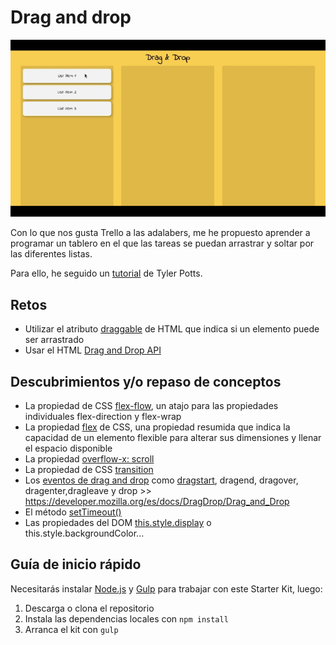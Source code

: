 # Drag and drop

![Demo](https://github.com/sandrusmb/drag-and-drop/blob/master/images/dragAndDropRRSS.gif)

Con lo que nos gusta Trello a las adalabers, me he propuesto aprender a programar un tablero en el que las tareas se puedan arrastrar y soltar por las diferentes listas.

Para ello, he seguido un [tutorial](https://www.youtube.com/watch?v=tZ45HZAkbLc) de Tyler Potts.

## Retos

- Utilizar el atributo [draggable](https://developer.mozilla.org/es/docs/Web/HTML/Atributos_Globales/draggable) de HTML que indica si un elemento puede ser arrastrado
- Usar el HTML [Drag and Drop API](https://www.w3schools.com/html/html5_draganddrop.asp)

## Descubrimientos y/o repaso de conceptos

- La propiedad de CSS [flex-flow](https://developer.mozilla.org/es/docs/Web/CSS/flex-flow), un atajo para las propiedades individuales flex-direction y flex-wrap
- La propiedad [flex](https://developer.mozilla.org/es/docs/Web/CSS/flex) de CSS, una propiedad resumida que indica la capacidad de un elemento flexible para alterar sus dimensiones y llenar el espacio disponible
- La propiedad [overflow-x: scroll](https://developer.mozilla.org/es/docs/Web/CSS/overflow)
- La propiedad de CSS [transition](https://css-tricks.com/almanac/properties/t/transition/)
- Los [eventos de drag and drop](https://www.desarrollolibre.net/blog/html/el-drag-and-drop-en-html5-javascript#.XjrjjRNKjpI) como [dragstart](https://developer.mozilla.org/en-US/docs/Web/API/Document/dragstart_event), dragend, dragover, dragenter,dragleave y drop >> https://developer.mozilla.org/es/docs/DragDrop/Drag_and_Drop
- El método [setTimeout()](https://developer.mozilla.org/es/docs/Web/API/WindowTimers/setTimeout)
- Las propiedades del DOM [this.style.display](https://www.w3schools.com/jsref/prop_style_display.asp) o this.style.backgroundColor...

## Guía de inicio rápido

Necesitarás instalar [Node.js](https://nodejs.org/) y [Gulp](https://gulpjs.com) para trabajar con este Starter Kit, luego:

1. Descarga o clona el repositorio
2. Instala las dependencias locales con `npm install`
3. Arranca el kit con `gulp`
